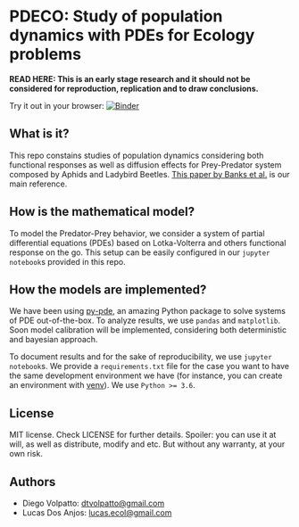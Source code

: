 # PDECO: Study of population dynamics with PDEs for Ecology problems

**READ HERE: This is an early stage research and it should not be considered for reproduction, replication and to draw conclusions.**

Try it out in your browser: [![Binder](https://mybinder.org/badge_logo.svg)](https://mybinder.org/v2/gh/volpatto/pdeco/HEAD)

## What is it?

This repo constains studies of population dynamics considering both functional responses as well as diffusion effects for Prey-Predator system composed
by Aphids and Ladybird Beetles. [This paper by Banks et al.](https://www.jstor.org/stable/pdf/4218480.pdf?casa_token=UEJ4ZNlRCG4AAAAA:asdZBtFD9_oVwOfAIYHeS-XSQA4wS-M3f2WJ_sl0xvYWzuq284GyfXVRsXfbMSowKlIgDsJbMBG2lQgh2fUefqirJmlltq3Q61FbOLg6jrcH2pQTWaEn) is our main reference.

## How is the mathematical model?

To model the Predator-Prey behavior, we consider a system of partial differential equations (PDEs) based on Lotka-Volterra and others functional response
on the go. This setup can be easily configured in our `jupyter notebook`s provided in this repo.

## How the models are implemented?

We have been using [py-pde](https://github.com/zwicker-group/py-pde), an amazing Python package to solve systems of PDE out-of-the-box. To analyze results,
we use `pandas` and `matplotlib`. Soon model calibration will be implemented, considering both deterministic and bayesian approach.

To document results and for the sake of reproducibility, we use `jupyter notebook`s. We provide a `requirements.txt` file for the case you want to have the same
development environment we have (for instance, you can create an environment with [venv](https://docs.python.org/3/tutorial/venv.html)). We use `Python >= 3.6`.

## License

MIT license. Check LICENSE for further details. Spoiler: you can use it at will, as well as distribute, modify and etc. But without any warranty, at your own risk.

## Authors

* Diego Volpatto: dtvolpatto@gmail.com
* Lucas Dos Anjos: lucas.ecol@gmail.com

